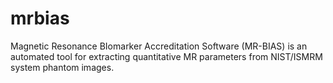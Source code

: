 # mrbias
Magnetic Resonance BIomarker Accreditation Software (MR-BIAS) is an automated tool for extracting quantitative MR parameters from NIST/ISMRM system phantom images.
